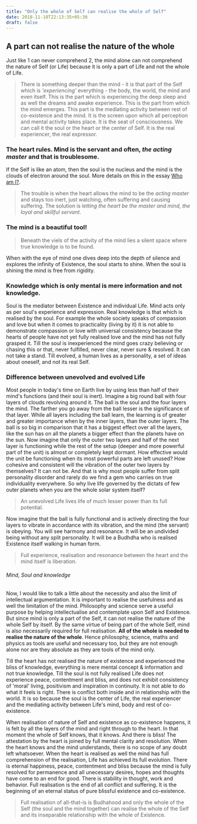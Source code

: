 ```yaml
---
title: "Only the whole of Self can realise the whole of Self"
date: 2018-11-10T22:13:35+05:30
draft: false 
---
```


## A part can not realise the nature of the whole

Just like 1 can never comprehend 2, the mind alone can not comprehend the nature of Self (or Life) because it is only a part of Life and not the whole of Life.

> There is something deeper than the mind - it is that part of the Self which is _'experiencing'_ everything - the body, the world, the mind and even itself. This is the part which is experiencing the deep sleep and as well the dreams and awake experience. This is the part from which the mind emerges. This part is the mediating activity between rest of co-existence and the mind. It is the screen upon which all perception and mental activity takes place. It is the seat of consciousness. We can call it the soul or the heart or the center of Self. It is the real experiencer, the real expressor. 

### The heart rules. Mind is the servant and often, _the acting master_ and that is troublesome.

If the Self is like an atom, then the soul is the nucleus and the mind is the clouds of electron around the soul. More details on this in the essay [Who am I?](/who-am-i).  

> The trouble is when the heart allows the mind to be the _acting master_ and stays too inert, just watching, often suffering and causing suffering. The solution is _letting the heart be the master and mind, the loyal and skillful servant_.

### The mind is a beautiful tool!

> Beneath the viels of the activity of the mind lies a silent space where true knowledge is to be found.

When with the eye of mind one dives deep into the depth of silence and explores the infinity of Existence, the soul starts to shine. When the soul is shining the mind is free from rigidity.

### Knowledge which is only mental is mere information and not knowledge. 
Soul is the mediator between Existence and individual Life. Mind acts only as per soul's experience and expression. Real knowledge is that which is realised by the soul. For example the whole society speaks of compassion and love but when it comes to practicality (living by it) it is not able to demonstrate compassion or love with universal consistency because the hearts of people have not yet fully realised love and the mind has not fully grasped it. Till the soul is inexperienced the mind goes crazy believing or chasing this or that, never fulfilled, never clear, never sure & resolved. It can not take a stand. Till evolved, a human lives as a personality, a set of ideas about oneself, and not its real Self. 

### Difference between unevolved and evolved Life
Most people in today's time on Earth live by using less than half of their mind's functions (and their soul is inert). Imagine a big round ball with four layers of clouds revolving around it. The ball is the soul and the four layers the mind. The farther you go away from the ball lesser is the significance of that layer. While all layers including the ball learn, the learning is of greater and greater importance when by the inner layers, than the outer layers. The ball is so big in comparison that it has a biggest effect over all the layers, like the sun has on all the planets a bigger effect than the planets have on the sun. Now imagine that only the outer two layers and half of the next layer is functioning while the rest of the setup (deeper and more powerful part of the unit) is almost or completely kept dormant. How effective would the unit be functioning when its most powerful parts are left unused? How cohesive and consistent will the vibration of the outer two layers by themselves? It can not be. And that is why most people suffer from split personality disorder and rarely do we find a gem who carries on true individuality everywhere. So why live life governed by the dictats of few outer planets when you are the whole solar system itself? 

> An unevolved Life lives life of much lesser power than its full potential.

Now imagine that the ball is fully functional and is actively directing the four layers to vibrate in accordance with its vibration, and the mind (the servant) is obeying. You will see harmony and resonance. It will be an undivided being without any split personality. It will be a Budhdha who is realised Existence itself walking in human form. 

> Full experience, realisation and resonance between the heart and the mind itself is liberation.

###### Mind, Soul and knowledge

Now, I would like to talk a little about the necessity and also the limit of intellectual argumentation. It is important to realise the usefulness and as well the limitation of the mind. Philosophy and science serve a useful purpose by helping intellectualise and contemplate upon Self and Existence. But since mind is only a part of the Self, it can not realise the nature of the whole Self by itself. By the same virtue of being part of the whole Self, mind is also necessarily required for full realisation. **All of the whole is needed to realise the nature of the whole**. Hence philosophy, science, maths and physics as tools are useful and necessary too, but they are not enough alone nor are they absolute as they are tools of the mind only. 

Till the heart has not realised the nature of existence and experienced the bliss of knowledge, everything is mere mental concept & information and not true knowledge. Till the soul is not fully realised Life does not experience peace, contentment and bliss, and does not exhibit consistency of 'moral' living, positivism and inspiration in continuity. It is not able to do what it feels is right. There is conflict both inside and in relationship with the world. It is so because the soul is the center of Life, the real experiencer and the mediating activity between Life's mind, body and rest of co-existence.

When realisation of nature of Self and existence as co-existence happens, it is felt by all the layers of the mind and right through to the heart. In that moment the whole of Self knows, that it knows. And there is bliss! The attestation by the heart is joined by full mental clarity and resolution. When the heart knows and the mind understands, there is no scope of any doubt left whatsoever. When the heart is realised as well the mind has full comprehension of the realisation, Life has achieved its full evolution. There is eternal happiness, peace, contentment and bliss because the mind is fully resolved for permanence and all unecessary desires, hopes and thoughts have come to an end for good. There is stability in thought, work and behavior. Full realisation is the end of all conflict and suffering. It is the beginning of an eternal status of pure blissful existence and co-existence. 

> Full realisation of all-that-is is Budhahood and only the whole of the Self (the soul and the mind together) can realise the whole of the Self and its inseparable relationship with the whole of Existence.
